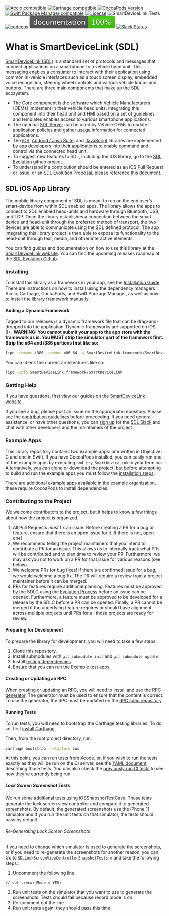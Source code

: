 [![Accio compatible](https://img.shields.io/badge/Accio-compatible-4BC51D.svg?style=flat)](https://github.com/JamitLabs/Accio)
[![Carthage compatible](https://img.shields.io/badge/Carthage-compatible-4BC51D.svg?style=flat)](https://github.com/Carthage/Carthage)
[![CocoaPods Version](https://img.shields.io/cocoapods/v/SmartDeviceLink-iOS.svg?style=flat)](https://cocoapods.org/pods/SmartDeviceLink-iOS)
[![Swift Package Manager compatible](https://img.shields.io/badge/SPM-compatible-4BC51D.svg?style=flat)](https://github.com/apple/swift-package-manager)
[![License](https://img.shields.io/cocoapods/l/SmartDeviceLink-iOS.svg?style=flat)](https://cocoapods.org/pods/SmartDeviceLink-iOS)
![SmartDeviceLink Tests](https://github.com/smartdevicelink/sdl_ios/workflows/SmartDeviceLink%20Tests/badge.svg)
[![codecov](https://codecov.io/gh/smartdevicelink/sdl_ios/branch/master/graph/badge.svg)](https://codecov.io/gh/smartdevicelink/sdl_ios)
[![Documentation](docs/badge.svg)](https://smartdevicelink.com/en/guides/iOS/getting-started/installation/)
[![Slack Status](http://sdlslack.herokuapp.com/badge.svg)](http://slack.smartdevicelink.com) 

# What is SmartDeviceLink (SDL)

[SmartDeviceLink (SDL)](https://www.smartdevicelink.com) is a standard set of protocols and messages that connect applications on a smartphone to a vehicle head unit. This messaging enables a consumer to interact with their application using common in-vehicle interfaces such as a touch screen display, embedded voice recognition, steering wheel controls and various vehicle knobs and buttons. There are three main components that make up the SDL ecosystem.

* The [Core](https://github.com/smartdevicelink/sdl_core) component is the software which Vehicle Manufacturers (OEMs)  implement in their vehicle head units. Integrating this component into their head unit and HMI based on a set of guidelines and templates enables access to various smartphone applications.
* The optional [SDL Server](https://github.com/smartdevicelink/sdl_server) can be used by Vehicle OEMs to update application policies and gather usage information for connected applications.
* The [iOS](https://github.com/smartdevicelink/sdl_ios), [Android / Java Suite](https://github.com/smartdevicelink/sdl_android), and [JavaScript](https://github.com/smartdevicelink/sdl_javascript_suite) libraries are implemented by app developers into their applications to enable command and control via the connected head unit.
* To suggest new features to SDL, including the iOS library, go to the [SDL Evolution](https://github.com/smartdevicelink/sdl_evolution) github project.
* To understand if a contribution should be entered as an iOS Pull Request or Issue, or an SDL Evolution Proposal, please reference [this document](https://github.com/smartdevicelink/sdl_evolution/blob/master/proposals_versus_issues.md).


## SDL iOS App Library
The mobile library component of SDL is meant to run on the end user’s smart-device from within SDL enabled apps. The library allows the apps to connect to SDL enabled head-units and hardware through Bluetooth, USB, and TCP. Once the library establishes a connection between the smart device and head-unit through the preferred method of transport, the two devices are able to communicate using the SDL defined protocol. The app integrating this library project is then able to expose its functionality to the head-unit through text, media, and other interactive elements.

You can find guides and documentation on how to use this library at the [SmartDeviceLink website](https://smartdevicelink.com/en/guides/iOS/getting-started/installation/). You can find the upcoming releases roadmap at the [SDL Evolution Github](https://github.com/smartdevicelink/sdl_evolution#recent-and-upcoming-releases).

### Installing
To install this library as a framework in your app, see the [Installation Guide](https://smartdevicelink.com/en/guides/iOS/getting-started/installation/). There are instructions on how to install using the dependency managers Accio, Carthage, CocoaPods, and Swift Package Manager, as well as how to install the library framework manually.

#### Adding a Dynamic Framework
Tagged to our releases is a dynamic framework file that can be drag-and-dropped into the application. Dynamic frameworks are supported on iOS 8+. **WARNING: You cannot submit your app to the app store with the framework as is. You MUST strip the simulator part of the framework first. Strip the x64 and i386 portions first like so:**

```bash
lipo -remove i386 -remove x86_64 -o SmartDeviceLink.framework/SmartDeviceLink SmartDeviceLink.framework/SmartDeviceLink
```

You can check the current architectures like so:

```bash
lipo -info SmartDeviceLink.framework/SmartDeviceLink
```

### Getting Help
If you have questions, first view our guides on the [SmartDeviceLink website](https://smartdevicelink.com/en/guides/iOS/getting-started/installation/).

If you see a bug, please post an issue on the appropriate repository. Please see the [contribution guidelines](https://github.com/smartdevicelink/sdl_ios/blob/master/.github/CONTRIBUTING.md) before proceeding. If you need general assistance, or have other questions, you can [sign up](http://slack.smartdevicelink.com) for the [SDL Slack](https://smartdevicelink.slack.com) and chat with other developers and the maintainers of the project.

### Example Apps
This library repository contains two example apps: one written in Objective-C and one in Swift. If you have CocoaPods installed, you can easily run one of the example apps by executing `pod try SmartDeviceLink` in your terminal. Alternatively, you can clone or download the project, but before attempting to build and run the example apps you must follow the [installation steps](#preparing-for-development).

There are additional example apps available [in the example organization](https://github.com/smartdevicelink-examples/), these require CocoaPods to install dependencies.

### Contributing to the Project
We welcome contributors to the project, but it helps to know a few things about how the project is organized.

1. All Pull Requests _must_ fix an issue. Before creating a PR for a bug or feature, ensure that there is an open issue for it. If there is not, open one!
2. We recommend telling the project maintainers that you intend to contribute a PR for an issue. This allows us to internally track what PRs will be contributed and to plan time to review your PR. Furthermore, we may ask you not to work on a PR for that issue for various reasons (see below).
3. We welcome PRs for bug fixes! If there's a confirmed issue for a bug, we would welcome a bug fix. The PR will require a review from a project maintainer before it can be merged.
4. PRs for features require additional planning. Features must be approved by the SDLC using the [Evolution Process](https://github.com/smartdevicelink/sdl_evolution) before an issue can be opened. Furthermore, a feature must be approved to be developed for a release by the SDLC before a PR can be opened. Finally, a PR cannot be merged if the underlying feature requires or should have alignment across multiple projects until PRs for all those projects are ready for review.

#### Preparing for Development
To prepare the library for development, you will need to take a few steps:

1. Clone this repository.
1. Install submodules with `git submodule init` and `git submodule update`.
1. Install [testing dependencies](#running-tests).
1. Ensure that you can run the [Example test apps](#example-apps).

#### Creating or Updating an RPC
When creating or updating an RPC, you will need to install and use the [RPC generator](https://github.com/smartdevicelink/sdl_ios/tree/master/generator). The generator must be used to ensure that the content is correct. To use the generator, the RPC must be updated on the [RPC spec repository](https://github.com/smartdevicelink/rpc_spec).

#### Running Tests
To run tests, you will need to bootstrap the Carthage testing libraries. To do so, first [install Carthage](https://github.com/Carthage/Carthage#installing-carthage).

Then, from the root project directory, run:
```bash
carthage bootstrap --platform ios
```

At this point, you can run tests from Xcode, or, if you wish to run the tests exactly as they will be run on the CI server, see the [YAML document](https://github.com/smartdevicelink/sdl_ios/blob/master/.github/workflows/test.yml) describing those tests. You can also check the [previously run CI tests](https://github.com/smartdevicelink/sdl_ios/actions?query=workflow%3A%22SmartDeviceLink+Tests%22) to see how they're currently being run.

##### Lock Screen Screenshot Tests
We run some additional tests using [iOSSnapshotTestCase](https://github.com/uber/ios-snapshot-test-case). These tests generate the lock screen view controller and compare it to generated screenshots. By default, the generated screenshots use the iPhone 11 simulator and if you run the unit tests on that simulator, the tests should pass by default.

###### Re-Generating Lock Screen Screenshots
If you need to change which simulator is used to generate the screenshots, or if you need to re-generate the screenshots for another reason, you can. Go to `SDLLockScreenViewControllerSnapshotTests.m` and take the following steps:

1. Uncomment the following line:

```objc
// self.recordMode = YES;
```

2. Run unit tests on the simulator that you want to use to generate the screenshots. Tests should fail because record mode is on.
3. Re-comment out the line.
4. Run unit tests again; they should pass this time.
